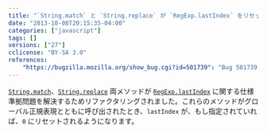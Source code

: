 ```yaml
---
title: "`String.match` と `String.replace` が `RegExp.lastIndex` をリセットするようになりました"
date: "2013-10-08T20:15:35-04:00"
categories: ["javascript"]
tags: []
versions: ["27"]
cclicense: "BY-SA 3.0"
references:
    "https://bugzilla.mozilla.org/show_bug.cgi?id=501739": "Bug 501739 – String match and replace methods do not update global regexp lastIndex per ES3&5"
---
```

[`String.match`](https://developer.mozilla.org/ja/docs/Web/JavaScript/Reference/Global_Objects/String/match)、[`String.replace`](https://developer.mozilla.org/ja/docs/Web/JavaScript/Reference/Global_Objects/String/replace) 両メソッドが [`RegExp.lastIndex`](https://developer.mozilla.org/ja/docs/Web/JavaScript/Reference/Global_Objects/RegExp/lastIndex) に関する仕様準拠問題を解決するためリファクタリングされました。これらのメソッドがグローバル正規表現とともに呼び出されたとき、`lastIndex` が、もし指定されていれば、`0` にリセットされるようになります。
